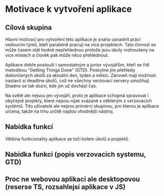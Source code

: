 # Motivace k vytvoření aplikace #

## Cílová skupina ##

Hlavní motivací pro vytvoření této aplikace je snaha usnadnit práci vedoucím týmů, kteří paralelně pracují na více projektech. Tato činnost se může časem stát hodně nepřehlednou protože jsou úkoly roztroušeny na více místech a člověk pak může něco přehlédnout.

Aplikace dobře poslouží i samostatným a junior vývojářům, kteří se řídí metodikou "Getting Things Done" (GTD). Poskytne jim přehledy dokončených úkolů za aktuální den, týden a měsíc. Zároveň mají možnost nastavit si deadline úkolů, což ne všechny verzovací servery umožňují. Snadno se tak dozví, kde jim už dochází čas.

Na světě ale nejsou jen vývojáři, proto je aplikace schopná spravovat i obyčejné projekty, které nejsou nijak svázané s některým z verzovacích systémů. Tito uživatelé ale nejsou primární skupinou, pro kterou je aplikace určena, takže na trhu určitě najdou vhodnější nástroj.

## Nabídka funkcí ##

Většina funkcionality aplikace se točí kolem úkolů a projektů. 

## Nabidka funkci (popis verzovacich systemu, GTD) ##
## Proc ne webovou aplikaci ale desktopovou (reserse TS, rozsahlejsi aplikace v JS) ##